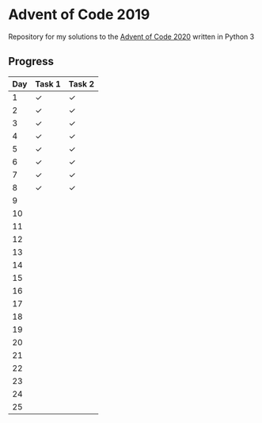 # Advent of Code 2019

Repository for my solutions to the [Advent of Code 2020](https://adventofcode.com/2020 "Advent of Code 2020 Startpage") written in Python 3

## Progress

| Day | Task 1 | Task 2 |
| --- | ------ | ------ |
|   1 |      ✓ |      ✓ |
|   2 |      ✓ |      ✓ |
|   3 |      ✓ |      ✓ |
|   4 |      ✓ |      ✓ |
|   5 |      ✓ |      ✓ |
|   6 |      ✓ |      ✓ |
|   7 |      ✓ |      ✓ |
|   8 |      ✓ |      ✓ |
|   9 |        |        |
|  10 |        |        |
|  11 |        |        |
|  12 |        |        |
|  13 |        |        |
|  14 |        |        |
|  15 |        |        |
|  16 |        |        |
|  17 |        |        |
|  18 |        |        |
|  19 |        |        |
|  20 |        |        |
|  21 |        |        |
|  22 |        |        |
|  23 |        |        |
|  24 |        |        |
|  25 |        |        |
